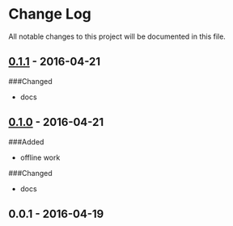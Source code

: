 # Change Log
All notable changes to this project will be documented in this file.
## [0.1.1] - 2016-04-21
###Changed
- docs

## [0.1.0] - 2016-04-21
###Added
- offline work

###Changed
- docs

## 0.0.1 - 2016-04-19

[0.1.0]: https://github.com/denar90/atom-marionettejs-cli/compare/v0.0.1...v0.1.0
[0.1.1]: https://github.com/denar90/atom-marionettejs-cli/compare/v0.1.0...v0.1.1
